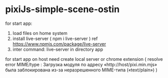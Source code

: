 # pixiJs-simple-scene-ostin

for start app:
1. load files on home system
2. install live-server ( npm i live-server )  ref https://www.npmjs.com/package/live-server
3. inter command: live-server in directory app

for start app on host need create local server or chrome extension 
( resolve error MIME/type : Загрузка модуля по адресу «http://host/pixi.min.mjs» была заблокирована из-за неразрешенного MIME-типа («text/plain») )

